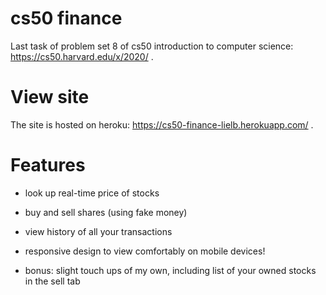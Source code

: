 # cs50 finance
Last task of problem set 8 of cs50 introduction to computer science: https://cs50.harvard.edu/x/2020/ .

# View site
The site is hosted on heroku: https://cs50-finance-lielb.herokuapp.com/ .

# Features
* look up real-time price of stocks
* buy and sell shares (using fake money)
* view history of all your transactions
* responsive design to view comfortably on mobile devices!

* bonus: slight touch ups of my own, including list of your owned stocks in the sell tab
